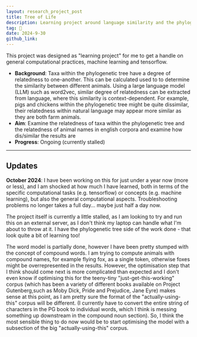 ```yaml
---
layout: research_project_post
title: Tree of Life
description: Learning project around language similarity and the phylogenetic tree
tag: 🔬
date: 2024-9-30
github_link:
---
```


This project was designed as "learning project" for me to get a handle on general computational practices, machine learning and tensorflow.

- **Background**: Taxa within the phylogenetic tree have a degree of relatedness to one-another. This can be calculated used to to determine the similarity between different animals. Using a large language model (LLM) such as word2vec, similar degree of relatedness can be extracted from language, where this similarity is context-dependent. For example, pigs and chickens within the phylogenetic tree might be quite dissimilar, their relatedness within natural language may appear more similar as they are both farm animals.
- **Aim**: Examine the relatedness of taxa within the phylogenetic tree and the relatedness of animal names in english corpora and examine how dis/similar the results are
- **Progress**: Ongoing (currently stalled)

----

## Updates

**October 2024**:
I have been working on this for just under a year now (more or less), and I am shocked at how much I have learned, both in terms of the specific computational tasks (e.g. tensorflow) or concepts (e.g. machine learning), but also the general computational aspects. Troubleshooting problems no longer takes a full day... maybe just half a day now.

The project itself is currently a little stalled, as I am looking to try and run this on an external server, as I don't think my laptop can handle what I'm about to throw at it. I have the phylogenetic tree side of the work done - that look quite a bit of learning too!

The word model is partially done, however I have been pretty stumped with the concept of compound words. I am trying to compute animals with compound names, for example flying fox, as a single token, otherwise foxes might be overrepresented in the results. However, the optimisation step that I think should come next is more complicated than expected and I don't even know if optimising this for the teeny-tiny "just-get-this-working" corpus (which has been a variety of different books available on Project Gutenberg,such as Moby Dick, Pride and Prejudice, Jane Eyre) makes sense at this point, as I am pretty sure the format of the "actually-using-this" corpus will be different. (I currently have to convert the entire string of characters in the PG book to individual words, which I think is messing something up downstream in the compound noun section). So, I think the most sensible thing to do now would be to start optimising the model with a subsection of the big "actually-using-this" corpus.
